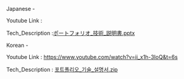 Japanese -

Youtube Link :

Tech_Description :[ポートフォリオ_技術_説明書.pptx](https://github.com/user-attachments/files/17827325/_._.pptx)



Korean -

Youtube Link : https://www.youtube.com/watch?v=ii_x1h-3IoQ&t=6s

Tech_Description : [포트폴리오_기술_설명서.zip](https://github.com/user-attachments/files/17654978/_._.zip)
